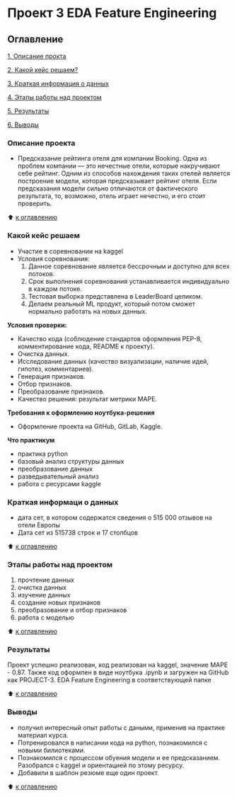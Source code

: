# Проект 3 EDA Feature Engineering

## Оглавление
[1. Описание прокта](https://github.com/Good-PJ/sf_ds_practic/edit/main/PROJECT-3.%20EDA%20%20Feature%20Engineering/README.md#Описание)


[2. Какой кейс решаем?](https://github.com/Good-PJ/sf_ds_practic/edit/main/PROJECT-3.%20EDA%20%20Feature%20Engineering/EADME.md#Какой-кейс-решаем)

[3. Краткая информация о данных](https://github.com/Good-PJ/sf_ds_practic/edit/main/PROJECT-3.%20EDA%20%20Feature%20Engineering/README.md#Краткая-информаци-о-данных)

[4. Этапы работы над проектом](https://github.com/Good-PJ/sf_ds_practic/edit/main/PROJECT-3.%20EDA%20%20Feature%20Engineering/README.md#Этапы-работы-над-проектом)

[5. Результаты](https://github.com/Good-PJ/sf_ds_practic/edit/main/PROJECT-3.%20EDA%20%20Feature%20Engineering/README.md#Результаты)

[6. Выводы](https://github.com/Good-PJ/sf_ds_practic/edit/main/PROJECT-3.%20EDA%20%20Feature%20Engineering/README.md#Выводы)


### Описание проекта
- Предсказание рейтинга отеля для компании Booking. Одна из проблем компании — это нечестные отели, которые накручивают себе рейтинг. Одним из способов нахождения таких отелей является построение модели, которая предсказывает рейтинг отеля. Если предсказания модели сильно отличаются от фактического результата, то, возможно, отель играет нечестно, и его стоит проверить.

:arrow_up: [к оглавлению](https://github.com/Good-PJ/sf_ds_practic/edit/main/PROJECT-3.%20EDA%20%20Feature%20Engineering/README.md#Оглавление)


### Какой кейс решаем
- Участие в соревновании на kaggel
- Условия соревнования:
  1) Данное соревнование является бессрочным и доступно для всех потоков.
  2) Срок выполнения соревнования устанавливается индивидуально в каждом потоке.
  3) Тестовая выборка представлена в LeaderBoard целиком.
  4) Делаем реальный ML продукт, который потом сможет нормально работать на новых данных. 

**Условия проверки:**
- Качество кода (соблюдение стандартов оформления PEP-8, комментирование кода, README к проекту).
- Очистка данных.
- Исследование данных (качество визуализации, наличие идей, гипотез, комментариев).
- Генерация признаков.
- Отбор признаков.
- Преобразование признаков.
- Качество решения: результат метрики MAPE.

**Требования к оформлению ноутбука-решения**
- Оформление проекта на GitHub, GitLab, Kaggle.


**Что практикум**
- практика python
- базовый анализ структуры данных
- преобразование данных
- разведывательный анализ
- работа с ресурсами kaggle



### Краткая информаци о данных
- дата сет, в котором содержатся сведения о 515 000 отзывов на отели Европы
- Дата сет из 515738 строк и 17 столбцов


:arrow_up: [к оглавлению](https://github.com/Good-PJ/sf_ds_practic/edit/main/PROJECT-3.%20EDA%20%20Feature%20Engineering/README.md#Оглавление)


### Этапы работы над проектом

1. прочтение данных
2. очистка данных
3. изучение данных
3. создание новых признаков
4. преобразование и отбор признаков
5. работа с моделью

:arrow_up: [к оглавлению](https://github.com/Good-PJ/sf_ds_practic/edit/main/PROJECT-3.%20EDA%20%20Feature%20Engineering/README.md#Оглавление)



### Результаты

Проект успешно реализован, код реализован на kaggel, значение MAPE - 0.87. Также код оформлен в виде ноутбука .ipynb и загружен на GitHub как PROJECT-3. EDA Feature Engineering в соответствующей папке

:arrow_up: [к оглавлению](https://github.com/Good-PJ/sf_ds_practic/edit/main/PROJECT-3.%20EDA%20%20Feature%20Engineering/README.md#Оглавление)


### Выводы

* получил интересный опыт работы с даными, применив на практике материал курса.
* Потренировался в написании кода на python, познакомился с новыми билиотеками.
* Познакомился с процессом обуения модели и ее предсказанием. Разобрался с kaggel и ориентацией по этому ресурсу.
* Добавили в шаблон резюме еще один проект.

:arrow_up: [к оглавлению](https://github.com/Good-PJ/sf_ds_practic/edit/main/PROJECT-3.%20EDA%20%20Feature%20Engineering/README.md#Оглавление)
